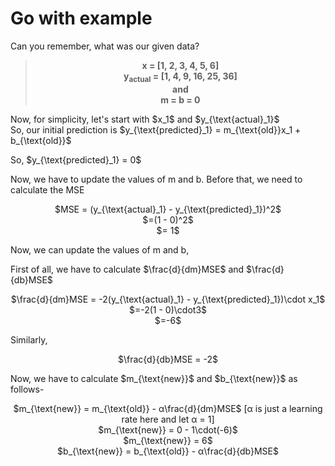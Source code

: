 # Go with example
Can you remember, what was our given data?
<br>
> <p align = 'center'><b>x = [1, 2, 3, 4, 5, 6]<br>y<sub>actual</sub> = [1, 4, 9, 16, 25, 36]<br>and<br>m = b = 0</b></p> 

<p>Now, for simplicity, let's start with $x_1$ and $y_{\text{actual}_1}$ <br>So, our initial prediction is $y_{\text{predicted}_1} = m_{\text{old}}x_1 + b_{\text{old}}$</p>
<p>So, $y_{\text{predicted}_1} = 0$</p>
<p>Now, we have to update the values of m and b. Before that, we need to calculate the MSE</p>
<p align='center'>$MSE = (y_{\text{actual}_1} - y_{\text{predicted}_1})^2$ <br> $=(1 - 0)^2$ <br> $= 1$</p>
Now, we can update the values of m and b,<br>
<p>First of all, we have to calculate $\frac{d}{dm}MSE$ and $\frac{d}{db}MSE$</p>
<p align='center'>$\frac{d}{dm}MSE = -2(y_{\text{actual}_1} - y_{\text{predicted}_1})\cdot x_1$ <br>
$=-2(1 - 0)\cdot3$<br>$=-6$</p>
Similarly,
<p align='center'>$\frac{d}{db}MSE = -2$
<p>Now, we have to calculate $m_{\text{new}}$ and $b_{\text{new}}$ as follows-</p>
<p align='center'>$m_{\text{new}} = m_{\text{old}} - α\frac{d}{dm}MSE$ [α is just a learning rate here and let α = 1] <br>
$m_{\text{new}} = 0 - 1\cdot(-6)$<br>$m_{\text{new}} = 6$<br>$b_{\text{new}} = b_{\text{old}} - α\frac{d}{db}MSE$<br></p>
